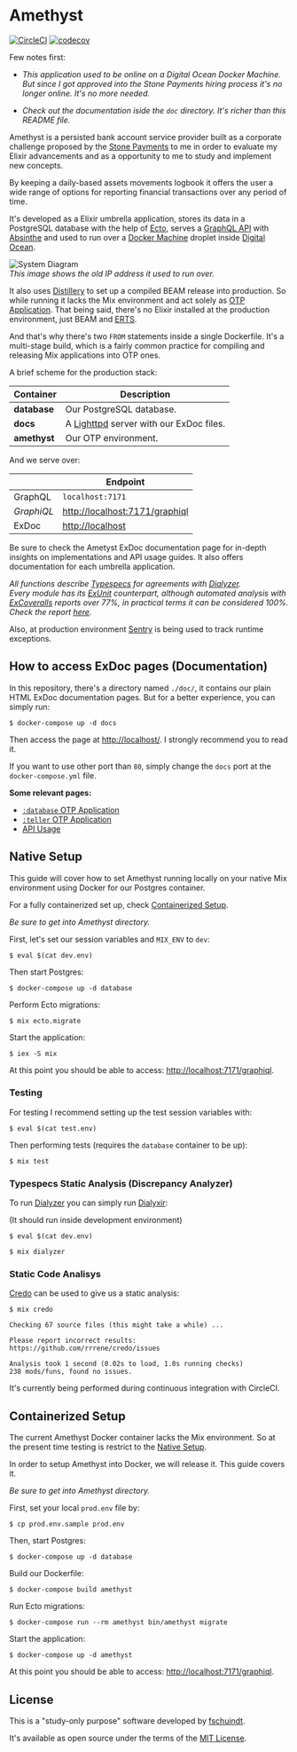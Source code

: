 # Amethyst
[![CircleCI](https://circleci.com/gh/fschuindt/amethyst/tree/master.svg?style=svg)](https://circleci.com/gh/fschuindt/amethyst/tree/master) [![codecov](https://codecov.io/gh/fschuindt/amethyst/branch/master/graph/badge.svg)](https://codecov.io/gh/fschuindt/amethyst)

Few notes first:

- *This application used to be online on a Digital Ocean Docker Machine. But since I got approved into the Stone Payments hiring process it's no longer online. It's no more needed.*

- *Check out the documentation iside the `doc` directory. It's richer than this README file.*

Amethyst is a persisted bank account service provider built as a corporate challenge proposed by the [Stone Payments](https://github.com/stone-payments) to me in order to evaluate my Elixir advancements and as a opportunity to me to study and implement new concepts.

By keeping a daily-based assets movements logbook it offers the user a wide range of options for reporting financial transactions over any period of time.

It's developed as a Elixir umbrella application, stores its data in a PostgreSQL database with the help of [Ecto](https://hexdocs.pm/ecto/Ecto.html), serves a [GraphQL API](https://graphql.org/) with [Absinthe](https://absinthe-graphql.org/) and used to run over a [Docker Machine](https://docs.docker.com/machine/overview/) droplet inside [Digital Ocean](https://www.digitalocean.com/).

![System Diagram](https://s15.postimg.cc/pgrsocgmz/amethyst_1.png)  
*This image shows the old IP address it used to run over.*

It also uses [Distillery](https://hexdocs.pm/distillery/) to set up a compiled BEAM release into production. So while running it lacks the Mix environment and act solely as [OTP Application](http://erlang.org/doc/man/application.html). That being said, there's no Elixir installed at the production environment, just BEAM and [ERTS](http://erlang.org/doc/apps/erts/index.html).

And that's why there's two `FROM` statements inside a single Dockerfile. It's a multi-stage build, which is a fairly common practice for compiling and releasing Mix applications into OTP ones.

A brief scheme for the production stack:

| Container    | Description                                                          |
|--------------|----------------------------------------------------------------------|
| **database** | Our PostgreSQL database.                                             |
| **docs**     | A [Lighttpd](https://www.lighttpd.net/) server with our ExDoc files. |
| **amethyst** | Our OTP environment.                                                 |

And we serve over:

|              | Endpoint                                                                 |
|--------------|--------------------------------------------------------------------------|
| GraphQL      | `localhost:7171`                                                       |
| *GraphiQL*   | [http://localhost:7171/graphiql](http://localhost:7171/graphiql)         |
| ExDoc        | [http://localhost](http://localhost)                                     |

Be sure to check the Ametyst ExDoc documentation page for in-depth insights on implementations and API usage guides. It also offers documentation for each umbrella application.

*All functions describe [Typespecs](https://hexdocs.pm/elixir/typespecs.html) for agreements with [Dialyzer](http://erlang.org/doc/man/dialyzer.html).*  
*Every module has its [ExUnit](https://hexdocs.pm/ex_unit/ExUnit.html) counterpart, although automated analysis with [ExCoveralls](https://github.com/parroty/excoveralls) reports over 77%, in practical terms it can be considered 100%. Check the report [here](http://104.131.80.76/cover/excoveralls.html).*

Also, at production environment [Sentry](https://sentry.io/fschuindt/amethyst/) is being used to track runtime exceptions.

## How to access ExDoc pages (Documentation)

In this repository, there's a directory named `./doc/`, it contains our plain HTML ExDoc documentation pages. But for a better experience, you can simply run:

```
$ docker-compose up -d docs
```

Then access the page at [http://localhost/](http://localhost/). I strongly recommend you to read it.

If you want to use other port than `80`, simply change the `docs` port at the `docker-compose.yml` file.

**Some relevant pages:**
- [`:database` OTP Application](http://localhost/database.html)
- [`:teller` OTP Application](http://localhost/teller.html)
- [API Usage](http://localhost/api.html)

## Native Setup

This guide will cover how to set Amethyst running locally on your native Mix environment using Docker for our Postgres container.

For a fully containerized set up, check [Containerized Setup](#containerized-setup).

*Be sure to get into Amethyst directory.*

First, let's set our session variables and `MIX_ENV` to `dev`:
```
$ eval $(cat dev.env)
```

Then start Postgres:
```
$ docker-compose up -d database
```

Perform Ecto migrations:
```
$ mix ecto.migrate
```

Start the application:
```
$ iex -S mix
```

At this point you should be able to access: [http://localhost:7171/graphiql](http://localhost:7171/graphiql).

### Testing

For testing I recommend setting up the test session variables with:
```
$ eval $(cat test.env)
```

Then performing tests (requires the `database` container to be up):
```
$ mix test
```

### Typespecs Static Analysis (Discrepancy Analyzer)

To run [Dialyzer](http://erlang.org/doc/man/dialyzer.html) you can simply run [Dialyxir](https://github.com/jeremyjh/dialyxir):

(It should run inside development environment)
```
$ eval $(cat dev.env)
```

```
$ mix dialyzer
```

### Static Code Analisys

[Credo](https://github.com/rrrene/credo) can be used to give us a static analysis:
```
$ mix credo

Checking 67 source files (this might take a while) ...

Please report incorrect results: https://github.com/rrrene/credo/issues

Analysis took 1 second (0.02s to load, 1.0s running checks)
238 mods/funs, found no issues.
```

It's currently being performed during continuous integration with CircleCI.

## Containerized Setup

The current Amethyst Docker container lacks the Mix environment. So at the present time testing is restrict to the [Native Setup](#native-setup).

In order to setup Amethyst into Docker, we will release it. This guide covers it.

*Be sure to get into Amethyst directory.*

First, set your local `prod.env` file by:
```
$ cp prod.env.sample prod.env
```

Then, start Postgres:
```
$ docker-compose up -d database
```

Build our Dockerfile:
```
$ docker-compose build amethyst
```

Run Ecto migrations:
```
$ docker-compose run --rm amethyst bin/amethyst migrate
```

Start the application:
```
$ docker-compose up -d amethyst
```

At this point you should be able to access: [http://localhost:7171/graphiql](http://localhost:7171/graphiql).

## License
This is a "study-only purpose" software developed by [fschuindt](https://github.com/fschuindt/).

It's available as open source under the terms of the [MIT License](http://opensource.org/licenses/MIT).
